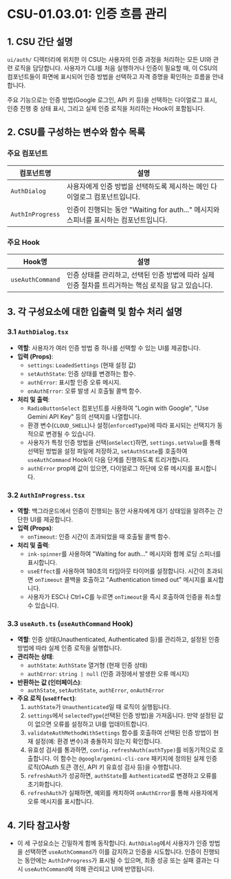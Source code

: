 # CSU-01.03.01: 인증 흐름 관리

## 1. CSU 간단 설명

`ui/auth/` 디렉터리에 위치한 이 CSU는 사용자의 인증 과정을 처리하는 모든 UI와 관련 로직을 담당합니다. 사용자가 CLI를 처음 실행하거나 인증이 필요할 때, 이 CSU의 컴포넌트들이 화면에 표시되어 인증 방법을 선택하고 자격 증명을 확인하는 흐름을 안내합니다.

주요 기능으로는 인증 방법(Google 로그인, API 키 등)을 선택하는 다이얼로그 표시, 인증 진행 중 상태 표시, 그리고 실제 인증 로직을 처리하는 Hook이 포함됩니다.

## 2. CSU를 구성하는 변수와 함수 목록

### 주요 컴포넌트

| 컴포넌트명       | 설명                                                                                  |
| ---------------- | ------------------------------------------------------------------------------------- |
| `AuthDialog`     | 사용자에게 인증 방법을 선택하도록 제시하는 메인 다이얼로그 컴포넌트입니다.            |
| `AuthInProgress` | 인증이 진행되는 동안 "Waiting for auth..." 메시지와 스피너를 표시하는 컴포넌트입니다. |

### 주요 Hook

| Hook명           | 설명                                                                                                 |
| ---------------- | ---------------------------------------------------------------------------------------------------- |
| `useAuthCommand` | 인증 상태를 관리하고, 선택된 인증 방법에 따라 실제 인증 절차를 트리거하는 핵심 로직을 담고 있습니다. |

## 3. 각 구성요소에 대한 입출력 및 함수 처리 설명

### 3.1 `AuthDialog.tsx`

- **역할**: 사용자가 여러 인증 방법 중 하나를 선택할 수 있는 UI를 제공합니다.
- **입력 (Props)**:
  - `settings`: `LoadedSettings` (현재 설정 값)
  - `setAuthState`: 인증 상태를 변경하는 함수.
  - `authError`: 표시할 인증 오류 메시지.
  - `onAuthError`: 오류 발생 시 호출될 콜백 함수.
- **처리 및 출력**:
  - `RadioButtonSelect` 컴포넌트를 사용하여 "Login with Google", "Use Gemini API Key" 등의 선택지를 나열합니다.
  - 환경 변수(`CLOUD_SHELL`)나 설정(`enforcedType`)에 따라 표시되는 선택지가 동적으로 변경될 수 있습니다.
  - 사용자가 특정 인증 방법을 선택(`onSelect`)하면, `settings.setValue`를 통해 선택된 방법을 설정 파일에 저장하고, `setAuthState`를 호출하여 `useAuthCommand` Hook이 다음 단계를 진행하도록 트리거합니다.
  - `authError` prop에 값이 있으면, 다이얼로그 하단에 오류 메시지를 표시합니다.

### 3.2 `AuthInProgress.tsx`

- **역할**: 백그라운드에서 인증이 진행되는 동안 사용자에게 대기 상태임을 알려주는 간단한 UI를 제공합니다.
- **입력 (Props)**:
  - `onTimeout`: 인증 시간이 초과되었을 때 호출될 콜백 함수.
- **처리 및 출력**:
  - `ink-spinner`를 사용하여 "Waiting for auth..." 메시지와 함께 로딩 스피너를 표시합니다.
  - `useEffect`를 사용하여 180초의 타임아웃 타이머를 설정합니다. 시간이 초과되면 `onTimeout` 콜백을 호출하고 "Authentication timed out" 메시지를 표시합니다.
  - 사용자가 ESC나 Ctrl+C를 누르면 `onTimeout`을 즉시 호출하여 인증을 취소할 수 있습니다.

### 3.3 `useAuth.ts` (`useAuthCommand` Hook)

- **역할**: 인증 상태(Unauthenticated, Authenticated 등)를 관리하고, 설정된 인증 방법에 따라 실제 인증 로직을 실행합니다.
- **관리하는 상태**:
  - `authState`: `AuthState` 열거형 (현재 인증 상태)
  - `authError`: `string | null` (인증 과정에서 발생한 오류 메시지)
- **반환하는 값 (인터페이스)**:
  - `authState`, `setAuthState`, `authError`, `onAuthError`
- **주요 로직 (`useEffect`)**:
  1.  `authState`가 `Unauthenticated`일 때 로직이 실행됩니다.
  2.  `settings`에서 `selectedType`(선택된 인증 방법)을 가져옵니다. 만약 설정된 값이 없으면 오류를 설정하고 UI를 업데이트합니다.
  3.  `validateAuthMethodWithSettings` 함수를 호출하여 선택된 인증 방법이 현재 설정(예: 환경 변수)과 충돌하지 않는지 확인합니다.
  4.  유효성 검사를 통과하면, `config.refreshAuth(authType)`를 비동기적으로 호출합니다. 이 함수는 `@google/gemini-cli-core` 패키지에 정의된 실제 인증 로직(OAuth 토큰 갱신, API 키 유효성 검사 등)을 수행합니다.
  5.  `refreshAuth`가 성공하면, `authState`를 `Authenticated`로 변경하고 오류를 초기화합니다.
  6.  `refreshAuth`가 실패하면, 예외를 캐치하여 `onAuthError`를 통해 사용자에게 오류 메시지를 표시합니다.

## 4. 기타 참고사항

- 이 세 구성요소는 긴밀하게 함께 동작합니다. `AuthDialog`에서 사용자가 인증 방법을 선택하면 `useAuthCommand`가 이를 감지하고 인증을 시도합니다. 인증이 진행되는 동안에는 `AuthInProgress`가 표시될 수 있으며, 최종 성공 또는 실패 결과는 다시 `useAuthCommand`에 의해 관리되고 UI에 반영됩니다.
